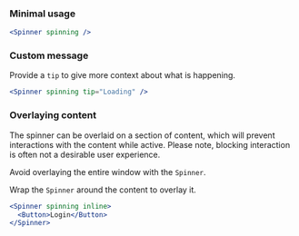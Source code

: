 ### Minimal usage

```jsx
<Spinner spinning />
```

### Custom message

Provide a `tip` to give more context about what is happening.

```jsx
<Spinner spinning tip="Loading" />
```

### Overlaying content

The spinner can be overlaid on a section of content, which will prevent interactions with the content while active.
Please note, blocking interaction is often not a desirable user experience.

Avoid overlaying the entire window with the `Spinner`.

Wrap the `Spinner` around the content to overlay it.

```jsx
<Spinner spinning inline>
  <Button>Login</Button>
</Spinner>
```
